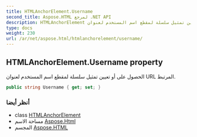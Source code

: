 ```yaml
---
title: HTMLAnchorElement.Username
second_title: Aspose.HTML لمرجع .NET API
description: HTMLAnchorElement ملكية. الحصول على أو تعيين تمثيل سلسلة لمقطع اسم المستخدم لعنوان URL المرتبط.
type: docs
weight: 230
url: /ar/net/aspose.html/htmlanchorelement/username/
---
```

## HTMLAnchorElement.Username property

الحصول على أو تعيين تمثيل سلسلة لمقطع اسم المستخدم لعنوان URL المرتبط.

```csharp
public string Username { get; set; }
```

### أنظر أيضا

* class [HTMLAnchorElement](../)
* مساحة الاسم [Aspose.Html](../../htmlanchorelement/)
* المجسم [Aspose.HTML](../../../)


